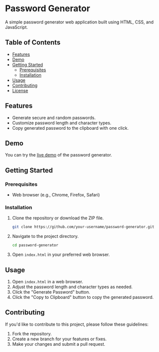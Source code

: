 
# Password Generator

A simple password generator web application built using HTML, CSS, and JavaScript.

## Table of Contents

- [Features](#features)
- [Demo](#demo)
- [Getting Started](#getting-started)
  - [Prerequisites](#prerequisites)
  - [Installation](#installation)
- [Usage](#usage)
- [Contributing](#contributing)
- [License](#license)

## Features

- Generate secure and random passwords.
- Customize password length and character types.
- Copy generated password to the clipboard with one click.

## Demo

You can try the [live demo](#) of the password generator.

## Getting Started

### Prerequisites

- Web browser (e.g., Chrome, Firefox, Safari)

### Installation

1. Clone the repository or download the ZIP file.
   ```bash
   git clone https://github.com/your-username/password-generator.git
   ```

2. Navigate to the project directory.
   ```bash
   cd password-generator
   ```

3. Open `index.html` in your preferred web browser.

## Usage

1. Open `index.html` in a web browser.
2. Adjust the password length and character types as needed.
3. Click the "Generate Password" button.
4. Click the "Copy to Clipboard" button to copy the generated password.

## Contributing

If you'd like to contribute to this project, please follow these guidelines:

1. Fork the repository.
2. Create a new branch for your features or fixes.
3. Make your changes and submit a pull request.
